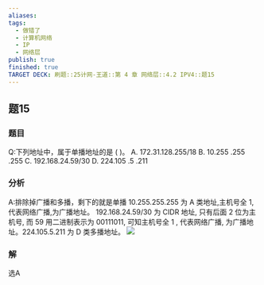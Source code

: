 ```yaml
---
aliases: 
tags:
  - 做错了
  - 计算机网络
  - IP
  - 网络层
publish: true
finished: true
TARGET DECK: 刷题::25计网-王道::第 4 章 网络层::4.2 IPV4::题15
---
```


## 题15
### 题目
Q:下列地址中，属于单播地址的是 ( )。
A. 172.31.128.255/18 B. 10.255 .255 .255
C. 192.168.24.59/30 D. 224.105 .5 .211
### 分析
A:排除掉广播和多播，剩下的就是单播
10.255.255.255 为 A 类地址,主机号全 1,代表网络广播,为广播地址。
192.168.24.59/30 为  CIDR 地址, 只有后面 2 位为主机号, 而 59 用二进制表示为 00111011, 可知主机号全 1 , 代表网络广播, 为广播地址。224.105.5.211 为 D 类多播地址。
![](https://img.hwenyi.live/202310081624489.webp)
### 解
选A

